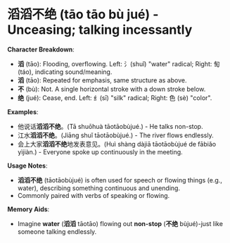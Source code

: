 # **滔滔不绝 (tāo tāo bù jué) - Unceasing; talking incessantly**

**Character Breakdown**:  
- **滔** (tāo): Flooding, overflowing. Left: 氵(shuǐ) "water" radical; Right: 匋(táo), indicating sound/meaning.  
- **滔** (tāo): Repeated for emphasis, same structure as above.  
- **不** (bù): Not. A single horizontal stroke with a down stroke below.  
- **绝** (jué): Cease, end. Left: 纟(sī) "silk" radical; Right: 色 (sè) "color".

**Examples**:  
- 他说话**滔滔不绝**。(Tā shuōhuà tāotāobùjué.) - He talks non-stop.  
- 江水**滔滔不绝**。(Jiāng shuǐ tāotāobùjué.) - The river flows endlessly.  
- 会上大家**滔滔不绝**地发表意见。(Huì shàng dàjiā tāotāobùjué de fābiǎo yìjiàn.) - Everyone spoke up continuously in the meeting.

**Usage Notes**:  
- **滔滔不绝** (tāotāobùjué) is often used for speech or flowing things (e.g., water), describing something continuous and unending.  
- Commonly paired with verbs of speaking or flowing.

**Memory Aids**:  
- Imagine **water** (**滔滔** tāotāo) flowing out **non-stop** (**不绝** bùjué)-just like someone talking endlessly.
